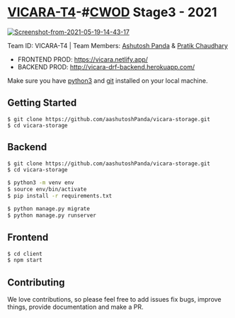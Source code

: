 # [VICARA-T4](https://vicara.netlify.app/)-#[CWOD](https://www.crio.do/crio-winter-of-doing/) Stage3 - 2021
<a href="https://ibb.co/2cyxSwk">
  <img src="https://i.ibb.co/HGV6C0H/Screenshot-from-2021-05-19-14-43-17.png" alt="Screenshot-from-2021-05-19-14-43-17" border="0">
</a>

Team ID: VICARA-T4 | Team Members: [Ashutosh Panda](https://github.com/aashutoshPanda) &amp; [Pratik Chaudhary](https://github.com/pratik0204)

- FRONTEND PROD: https://vicara.netlify.app/
- BACKEND PROD: http://vicara-drf-backend.herokuapp.com/

Make sure you have [python3](https://www.python.org/downloads/) and [git](https://git-scm.com/) installed on your local machine.

## Getting Started

```
$ git clone https://github.com/aashutoshPanda/vicara-storage.git
$ cd vicara-storage
```

## Backend

```bash
$ git clone https://github.com/aashutoshPanda/vicara-storage.git
$ cd vicara-storage

$ python3 -m venv env
$ source env/bin/activate
$ pip install -r requirements.txt

$ python manage.py migrate
$ python manage.py runserver
```

## Frontend

```bash
$ cd client
$ npm start
```

## Contributing
We love contributions, so please feel free to add issues fix bugs, improve things, provide documentation and make a PR.
